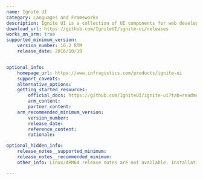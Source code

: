 ```yaml
---
name: Ignite UI
category: Languages and Frameworks
description: Ignite UI is a collection of UI components for web development. It provides pre-built elements like grids, charts, and dashboards to help developers build feature-rich and data-driven web applications.
download_url: https://github.com/IgniteUI/ignite-ui/releases
works_on_arm: true
supported_minimum_version:
    version_number: 16.2 RTM
    release_date: 2016/10/19


optional_info:
    homepage_url: https://www.infragistics.com/products/ignite-ui
    support_caveats:
    alternative_options:
    getting_started_resources:
        official_docs: https://github.com/IgniteUI/ignite-ui?tab=readme-ov-file#install
        arm_content:
        partner_content:
    arm_recommended_minimum_version:
        version_number:
        release_date:
        reference_content:
        rationale:

optional_hidden_info:
    release_notes__supported_minimum:
    release_notes__recommended_minimum:
    other_info: Linux/ARM64 release notes are not available. Installation and testing were done using released tar files.

---
```

